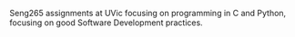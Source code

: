 Seng265 assignments at UVic focusing on programming in C and Python, focusing on good Software Development practices.
